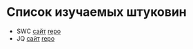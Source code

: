 # Список изучаемых штуковин

 * SWC [сайт](https://swc.rs) [repo](https://github.com/kaineer/learn-swc)
 * JQ [сайт](https://stedolan.github.io/jq) [repo](https://github.com/kaineer/learn-jq)
